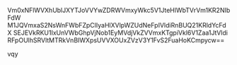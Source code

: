 Vm0xNFlWVXhUblJXYTJoVVYwZDRWVmxyWkc5V1JteHlWbTVrVm1KR2NIbFdW
M1JQVmxaS2NsWnFWbFZpClIyaHlXVlpWZUdNeFpIVldiRnBUQ21KRldYcFdX
SEJEVkRKU1IxUnVWbGhpVjNob1EyMVdjVkZVVmxKTgpiVkl6V1Zaa1JtVldi
RFpOUlhSRVltMTRkVnBIWXpsUVVXOUxZVzV3Y1FvS2FuaHoKCmpycw==

vqy